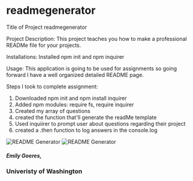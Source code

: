 # readmegenerator
Title of Project
readmegenerator

Project Description:
This project teaches you how to make a professional READMe file for your projects.

Installations:
Installed npm init and npm inquirer

Usage:
This application is going to be used for assignments so going forward I have a well organized detailed README page.

Steps I took to complete assignment:
1. Downloaded npm init and npm install inquirer
2. Added npm modules: require fs, require inquirer
3. Created my array of questions
4. created the function that'll generate the readMe template
5. Used inquiirer to prompt user about questions regarding their project
6. created a .then function to log answers in the console.log 

![README Generator](https://github.com/emilygoeres/readmegenerator/master/readme.png) 
![README Generator](https://github.com/emilygoeres/readmegenerator/master/readme1.png) 

##### Emily Goeres, 
### Univeristy of Washington